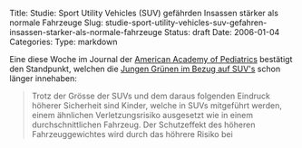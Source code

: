 Title: Studie: Sport Utility Vehicles (SUV) gefährden Insassen stärker als normale Fahrzeuge
Slug: studie-sport-utility-vehicles-suv-gefahren-insassen-starker-als-normale-fahrzeuge
Status: draft
Date: 2006-01-04
Categories:
Type: markdown

Eine diese Woche im Journal der [American Academy of Pediatrics](http://www.aap.org/) bestätigt den Standpunkt, welchen die [Jungen Grünen im Bezug auf SUV's](http://www.4x4.jungegruene.ch/index_d.php?page=offroader) schon länger innehaben:

> Trotz der Grösse der SUVs und dem daraus folgenden Eindruck höherer Sicherheit sind Kinder, welche in SUVs mitgeführt werden, einem ähnlichen Verletzungsrisiko ausgesetzt wie in einem durchschnittlichen Fahrzeug. Der Schutzeffekt des höheren Fahrzeuggewichtes wird durch das höhrere Risiko bei
